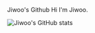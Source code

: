 Jiwoo's Github
Hi I'm Jiwoo.

![Jiwoo's GitHub stats](https://github-readme-stats.vercel.app/api?username=1jiwoo&count_private=true)